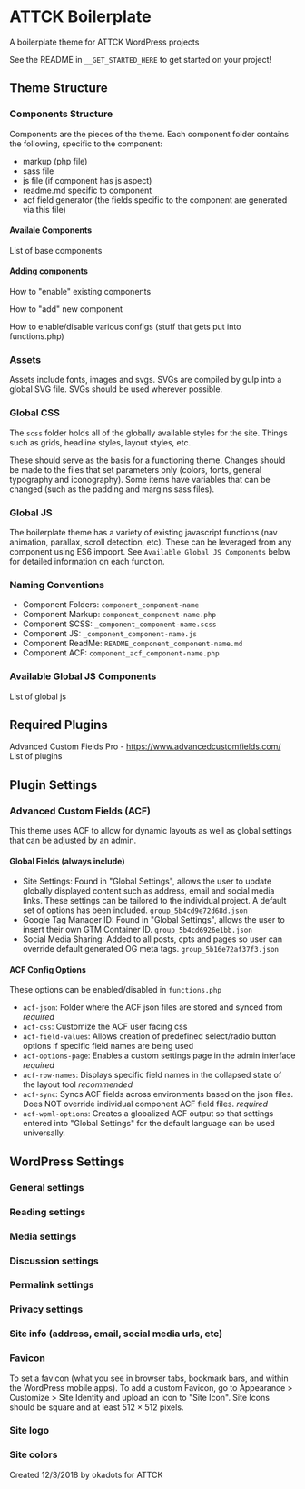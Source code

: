 # ATTCK Boilerplate
A boilerplate theme for ATTCK WordPress projects

See the README in `__GET_STARTED_HERE` to get started on your project!

## Theme Structure

### Components Structure
Components are the pieces of the theme.  Each component folder contains the following, specific to the component:
- markup (php file)
- sass file
- js file (if component has js aspect)
- readme.md specific to component
- acf field generator (the fields specific to the component are generated via this file)

#### Availale Components
List of base components

#### Adding components
How to "enable" existing components

How to "add" new component

How to enable/disable various configs (stuff that gets put into functions.php)

### Assets
Assets include fonts, images and svgs. SVGs are compiled by gulp into a global SVG file. SVGs should be used wherever possible.

### Global CSS
The `scss` folder holds all of the globally available styles for the site. Things such as grids, headline styles, layout styles, etc. 

These should serve as the basis for a functioning theme. Changes should be made to the files that set parameters only (colors, fonts, general typography and iconography). Some items have variables that can be changed (such as the padding and margins sass files). 

### Global JS
The boilerplate theme has a variety of existing javascript functions (nav animation, parallax, scroll detection, etc). These can be leveraged from any component using ES6 impoprt. See `Available Global JS Components` below for detailed information on each function.

### Naming Conventions
- Component Folders: `component_component-name`
- Component Markup: `component_component-name.php`
- Component SCSS: `_component_component-name.scss`
- Component JS: `_component_component-name.js`
- Component ReadMe: `README_component_component-name.md`
- Component ACF: `component_acf_component-name.php`

### Available Global JS Components
List of global js

## Required Plugins
Advanced Custom Fields Pro - https://www.advancedcustomfields.com/
List of plugins

## Plugin Settings
### Advanced Custom Fields (ACF)
This theme uses ACF to allow for dynamic layouts as well as global settings that can be adjusted by an admin.

#### Global Fields (always include)
- Site Settings: Found in "Global Settings", allows the user to update globally displayed content such as address, email and social media links. These settings can be tailored to the individual project. A default set of options has been included. `group_5b4cd9e72d68d.json`
- Google Tag Manager ID: Found in "Global Settings", allows the user to insert their own GTM Container ID. `group_5b4cd6926e1bb.json`
- Social Media Sharing: Added to all posts, cpts and pages so user can override default generated OG meta tags. `group_5b16e72af37f3.json`

#### ACF Config Options
These options can be enabled/disabled in `functions.php`
- `acf-json`: Folder where the ACF json files are stored and synced from *required*
- `acf-css`: Customize the ACF user facing css
- `acf-field-values`: Allows creation of predefined select/radio button options if specific field names are being used
- `acf-options-page`: Enables a custom settings page in the admin interface *required*
- `acf-row-names`: Displays specific field names in the collapsed state of the layout tool *recommended*
- `acf-sync`: Syncs ACF fields across environments based on the json files. Does NOT override individual component ACF field files. *required*
- `acf-wpml-options`: Creates a globalized ACF output so that settings entered into "Global Settings" for the default language can be used universally.

## WordPress Settings
### General settings
### Reading settings
### Media settings
### Discussion settings
### Permalink settings
### Privacy settings

### Site info (address, email, social media urls, etc)
### Favicon
To set a favicon (what you see in browser tabs, bookmark bars, and within the WordPress mobile apps). To add a custom Favicon, go to Appearance > Customize > Site Identity and upload an icon to "Site Icon". Site Icons should be square and at least 512 × 512 pixels.

### Site logo
### Site colors





Created 12/3/2018 by okadots for ATTCK

